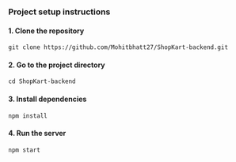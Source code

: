 ### Project setup instructions

#### 1. Clone the repository

```
git clone https://github.com/Mohitbhatt27/ShopKart-backend.git
```

#### 2. Go to the project directory

```
cd ShopKart-backend
```

#### 3. Install dependencies

```
npm install
```

#### 4. Run the server

```
npm start
```
